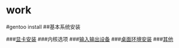 work
====
#gentoo install
##基本系统安装

###[显卡安装](https://wiki.gentoo.org/wiki/Intel)
###内核选项
###[输入输出设备](https://wiki.gentoo.org/wiki/Synaptics)
###[桌面环境安装](https://wiki.gentoo.org/wiki/Evdev)
###[其他](https://wiki.gentoo.org/wiki/X_server)
